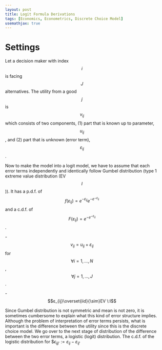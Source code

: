 ```yaml
---
layout: post
title: Logit Formula Derivations
tags: [Economics, Econometrics, Discrete Choice Model]
usemathjax: true
---
```


# Settings

Let a decision maker with index $$i$$ is facing $$J$$ alternatives. The utility from a good $$j$$ is $$v_{ij}$$ which consists of two components, (1) part that is known up to parameter, $$u_{ij}$$, and (2) part that is unknown (error term), $$ɛ_{ij}$$.

Now to make the model into a logit model, we have to assume that each error terms independently and identically follow Gumbel distribution (type 1 extreme value distribution (EV $$I$$)). It has a p.d.f. of $$f(ɛ_{ij})=e^{-ɛ_{ij}}e^{-e^{-ɛ_{ij}}}$$ and a c.d.f. of $$F(ɛ_{ij})=e^{-e^{-ɛ_{ij}}}$$. 

-$$v_{ij}=u_{ij}+ɛ_{ij}$$ for $$\forall i=1,\dots,N$$, $$\forall j=1,\dots,J$$.

-$$ɛ_{ij}\overset{iid}{\sim}EV \:I$$

Since Gumbel distribution is not symmetric and mean is not zero, it is sometimes cumbersome to explain what this kind of error structure implies. Although the problem of interpretation of error terms persists, what is important is the difference between the utility since this is the discrete choice model. We go over to the next stage of distribution of the difference between the two error terms, a logistic (logit) distribution. The c.d.f. of the logistic distribution for $$ϵ_{ijj'}:=ɛ_{ij}-ɛ_{ij'}$

